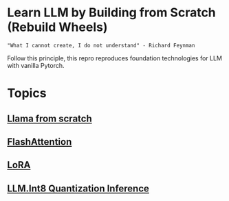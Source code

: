 # Learn LLM by Building from Scratch (Rebuild Wheels)
`"What I cannot create, I do not understand" - Richard Feynman`

Follow this principle, this repro reproduces foundation technologies for LLM with vanilla Pytorch. 

# Topics
## [Llama from scratch](https://github.com/geesimon/wheels/blob/main/Llama2.ipynb)
## [FlashAttention](https://github.com/geesimon/wheels/blob/main/FlashAttention.ipynb)
## [LoRA](https://github.com/geesimon/wheels/blob/main/LoRA.ipynb)
## [LLM.Int8 Quantization Inference](https://github.com/geesimon/wheels/blob/main/Quantization.LLM.int8.ipynb)
